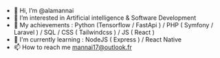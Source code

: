- 👋 Hi, I’m @alamannai
- 👀 I’m interested in Artificial intelligence & Software Development
- 🌱 My achievements : Python (Tensorflow / FastApi ) / PHP ( Symfony / Laravel ) / SQL / CSS ( Tailwindcss ) / JS ( React )
- 🎷 I'm currently learning :  NodeJS ( Express ) / React Native
- 📫 How to reach me mannai17@outlook.fr
